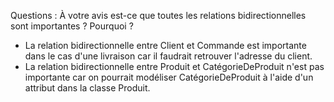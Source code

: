 Questions :
À votre avis est-ce que toutes les relations bidirectionnelles sont importantes ? Pourquoi ?

- La relation bidirectionnelle entre Client et Commande est importante dans le cas d'une 
  livraison car il faudrait retrouver l'adresse du client.
- La relation bidirectionnelle entre Produit et CatégorieDeProduit n'est pas importante
  car on pourrait modéliser CatégorieDeProduit à l'aide d'un attribut dans la classe Produit.